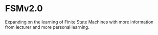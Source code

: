 # FSMv2.0
Expanding on the learning of Finite State Machines with more information from lecturer and more personal learning.
